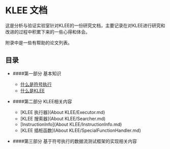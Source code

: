 KLEE 文档
=======

这是分析与验证实验室针对KLEE的一份研究文档，主要记录在对KLEE进行研究和改进的过程中积累下来的一些心得和体会。

附录中是一些有帮助的论文列表。

## 目录

* ####第一部分 基本知识
    * [什么是符号执行](Basic/what-is-symbolic-execution.md)
    * [什么是KLEE](Basic/what-is-klee.md)

* ####第二部分 KLEE相关内容
    * [KLEE 执行器](About KLEE/Executor.md)
    * [KLEE 搜索器](About KLEE/Searcher.md)
    * [InstructionInfo](About KLEE/InstructionInfo.md)
    * [KLEE 插桩函数](About KLEE/SpecialFunctionHandler.md)
    
* ####第三部分 基于符号执行的数据流测试框架的实现相关内容
